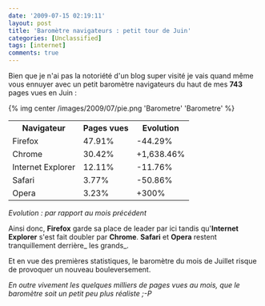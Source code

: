 ```yaml
---
date: '2009-07-15 02:19:11'
layout: post
title: 'Baromètre navigateurs : petit tour de Juin'
categories: [Unclassified]
tags: [internet]
comments: true
---
```


Bien que je n'ai pas la notoriété d'un blog super visité je vais quand même vous ennuyer avec un petit baromètre navigateurs du haut de mes **743** pages vues en Juin :

{% img center /images/2009/07/pie.png 'Barometre' 'Barometre' %}

<table>
 <tr>
  <th>Navigateur</th>
  <th>Pages vues</th>
  <th>Evolution</th>
 </tr>
 <tr>
  <td>Firefox</td>
  <td>47.91%</td>
  <td>-44.29%</td>
 </tr>
 <tr>
  <td>Chrome</td>
  <td>30.42%</td>
  <td>+1,638.46%</td>
 </tr>
 <tr>
  <td>Internet Explorer</td>
  <td>12.11%</td>
  <td>-11.76%</td>
 </tr>
 <tr>
  <td>Safari</td>
  <td>3.77%</td>
  <td>-50.86%</td>
 </tr>
 <tr>
  <td>Opera</td>
  <td>3.23%</td>
  <td>+300%</td>
 </tr>
</table>

_Evolution : par rapport au mois précédent_

Ainsi donc, **Firefox** garde sa place de leader par ici tandis qu'**Internet Explorer** s'est fait doubler par **Chrome**. **Safari** et **Opera** restent tranquillement derrière_ les grands_.

Et en vue des premières statistiques, le baromètre du mois de Juillet risque de provoquer un nouveau bouleversement.

_En outre vivement les quelques milliers de pages vues au mois, que le baromètre soit un petit peu plus réaliste ;-P_
